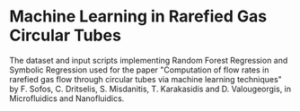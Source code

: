 # Machine Learning in Rarefied Gas Circular Tubes
The dataset and input scripts implementing Random Forest Regression and Symbolic Regression used for the paper "Computation of flow rates in rarefied gas flow through circular tubes via machine learning techniques" by F. Sofos, C. Dritselis, S. Misdanitis, T. Karakasidis and D. Valougeorgis, in Microfluidics and Nanofluidics.

